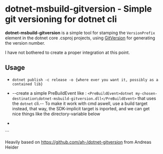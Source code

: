 dotnet-msbuild-gitversion - Simple git versioning for dotnet cli
========================================================

**dotnet-msbuild-gitversion** is a simple tool for stamping the `VersionPrefix` element in the dotnet core .csproj projects, using [GitVersion](https://github.com/GitTools/GitVersion) for generating the version number.

I have not bothered to create a proper integration at this point.

## Usage
* `dotnet publish -c release -o {where ever you want it, possibly as a contained lib}`

* --create a simple PreBuildEvent like : `<PreBuildEvent>dotnet my-chosen-destination\dotnet-msbuild-gitversion.dll</PreBuildEvent>` that uses the `dotnet` cli.-- To make it work with cmd aswell, use a build target instead, that way, the SDK-implicit target is inported, and we can get nice things like the directory-variable below
*  ```xml
<Target Name="PreBuild" BeforeTargets="PreBuildEvent">
     <Exec Command="dotnet $(SolutionDir)lib\dotnet-msbuild-gitversion\dotnet-msbuild-gitversion.dll" />
 </Target>
```

Heavily based on https://github.com/ah-/dotnet-gitversion from Andreas Heider
